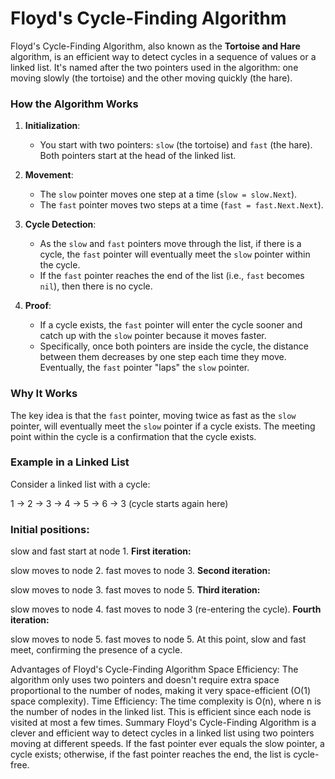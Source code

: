 # Floyd's Cycle-Finding Algorithm

Floyd's Cycle-Finding Algorithm, also known as the **Tortoise and Hare** algorithm, is an efficient way to detect cycles in a sequence of values or a linked list. It's named after the two pointers used in the algorithm: one moving slowly (the tortoise) and the other moving quickly (the hare).

### How the Algorithm Works

1. **Initialization**:
   - You start with two pointers: `slow` (the tortoise) and `fast` (the hare). Both pointers start at the head of the linked list.

2. **Movement**:
   - The `slow` pointer moves one step at a time (`slow = slow.Next`).
   - The `fast` pointer moves two steps at a time (`fast = fast.Next.Next`).

3. **Cycle Detection**:
   - As the `slow` and `fast` pointers move through the list, if there is a cycle, the `fast` pointer will eventually meet the `slow` pointer within the cycle.
   - If the `fast` pointer reaches the end of the list (i.e., `fast` becomes `nil`), then there is no cycle.

4. **Proof**:
   - If a cycle exists, the `fast` pointer will enter the cycle sooner and catch up with the `slow` pointer because it moves faster.
   - Specifically, once both pointers are inside the cycle, the distance between them decreases by one step each time they move. Eventually, the `fast` pointer "laps" the `slow` pointer.

### Why It Works

The key idea is that the `fast` pointer, moving twice as fast as the `slow` pointer, will eventually meet the `slow` pointer if a cycle exists. The meeting point within the cycle is a confirmation that the cycle exists.

### Example in a Linked List

Consider a linked list with a cycle:

1 -> 2 -> 3 -> 4 -> 5 -> 6 -> 3 (cycle starts again here)

### Initial positions:

slow and fast start at node 1.
**First iteration:**

slow moves to node 2.
fast moves to node 3.
**Second iteration:**

slow moves to node 3.
fast moves to node 5.
**Third iteration:**

slow moves to node 4.
fast moves to node 3 (re-entering the cycle).
**Fourth iteration:**

slow moves to node 5.
fast moves to node 5.
At this point, slow and fast meet, confirming the presence of a cycle.

Advantages of Floyd's Cycle-Finding Algorithm
Space Efficiency: The algorithm only uses two pointers and doesn't require extra space proportional to the number of nodes, making it very space-efficient (O(1) space complexity).
Time Efficiency: The time complexity is O(n), where n is the number of nodes in the linked list. This is efficient since each node is visited at most a few times.
Summary
Floyd's Cycle-Finding Algorithm is a clever and efficient way to detect cycles in a linked list using two pointers moving at different speeds. If the fast pointer ever equals the slow pointer, a cycle exists; otherwise, if the fast pointer reaches the end, the list is cycle-free.